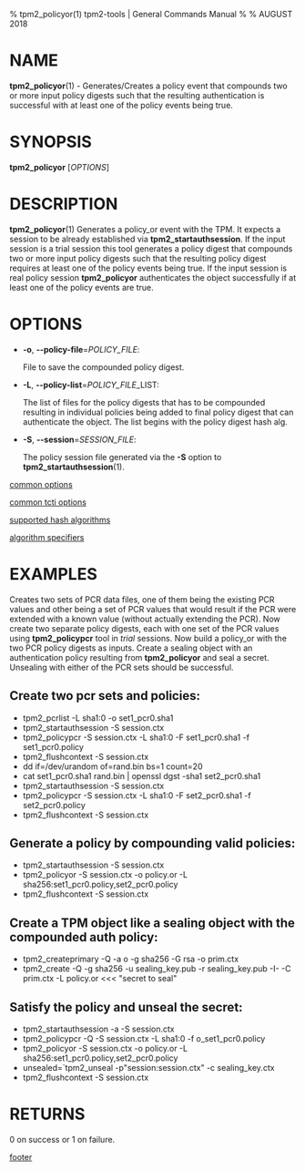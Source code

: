 % tpm2_policyor(1) tpm2-tools | General Commands Manual
%
% AUGUST 2018

# NAME

**tpm2_policyor**(1) - Generates/Creates a policy event that compounds two or 
more input policy digests such that the resulting authentication is successful 
with at least one of the policy events being true.

# SYNOPSIS

**tpm2_policyor** [*OPTIONS*]

# DESCRIPTION

**tpm2_policyor**(1) Generates a policy_or event with the TPM. It expects a 
session to be already established via **tpm2_startauthsession**. If
the input session is a trial session this tool generates a policy digest that 
compounds two or more input  policy digests such that the resulting policy digest 
requires at least one of the policy events being true. If the input session is 
real policy session **tpm2_policyor** authenticates the object successfully if 
at least one of the policy events are true.

# OPTIONS

  * **-o**, **--policy-file**=_POLICY\_FILE_:

    File to save the compounded policy digest.

  * **-L**, **--policy-list**=_POLICY\_FILE_\_LIST:

    The list of files for the policy digests that has to be compounded resulting 
    in individual policies being added to final policy digest that can 
    authenticate the object. The list begins with the policy digest hash alg.

  * **-S**, **--session**=_SESSION_FILE_:

    The policy session file generated via the **-S** option to
    **tpm2_startauthsession**(1).

[common options](common/options.md)

[common tcti options](common/tcti.md)

[supported hash algorithms](common/hash.md)

[algorithm specifiers](common/alg.md)

# EXAMPLES

Creates two sets of PCR data files, one of them being the existing PCR values 
and other being a set of PCR values that would result if the PCR were extended 
with a known value (without actually extending the PCR). Now create two separate 
policy digests, each with one set of the PCR values using **tpm2_policypcr** tool 
in *trial* sessions. Now build a policy_or with the two PCR policy digests as 
inputs. Create a sealing object with an authentication policy resulting from 
**tpm2_policyor**
and seal a secret. Unsealing with either of the PCR sets should be successful.

## Create two pcr sets and policies:
* tpm2_pcrlist  -L sha1:0 -o set1_pcr0.sha1
* tpm2_startauthsession  -S session.ctx
* tpm2_policypcr  -S session.ctx -L sha1:0 -F set1_pcr0.sha1 -f set1_pcr0.policy
* tpm2_flushcontext -S session.ctx
* dd if=/dev/urandom of=rand.bin bs=1 count=20
* cat set1_pcr0.sha1 rand.bin | openssl dgst -sha1 set2_pcr0.sha1
* tpm2_startauthsession  -S session.ctx
* tpm2_policypcr  -S session.ctx -L sha1:0 -F set2_pcr0.sha1 -f set2_pcr0.policy
* tpm2_flushcontext -S session.ctx

## Generate a policy by compounding valid policies:
* tpm2_startauthsession  -S session.ctx
* tpm2_policyor -S session.ctx -o policy.or -L sha256:set1_pcr0.policy,set2_pcr0.policy
* tpm2_flushcontext -S session.ctx

## Create a TPM object like a sealing object with the compounded auth policy:
* tpm2_createprimary -Q -a o -g sha256 -G rsa -o prim.ctx
* tpm2_create -Q -g sha256 -u sealing_key.pub -r sealing_key.pub -I- -C prim.ctx -L policy.or <<< "secret to seal"

## Satisfy the policy and unseal the secret:
* tpm2_startauthsession -a -S session.ctx
* tpm2_policypcr -Q -S session.ctx -L sha1:0 -f o_set1_pcr0.policy
* tpm2_policyor -S session.ctx -o policy.or -L sha256:set1_pcr0.policy,set2_pcr0.policy
* unsealed=`tpm2_unseal -p"session:session.ctx" -c sealing_key.ctx
* tpm2_flushcontext -S session.ctx

# RETURNS

0 on success or 1 on failure.

[footer](common/footer.md)
